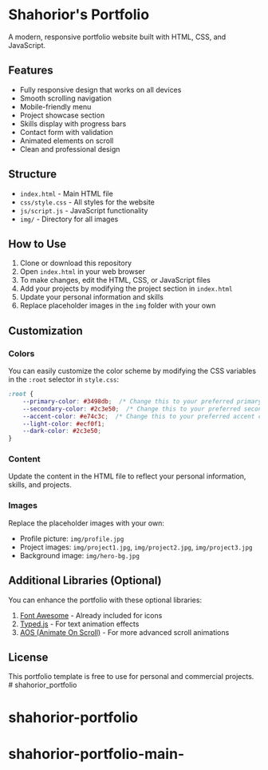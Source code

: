 # Shahorior's Portfolio

A modern, responsive portfolio website built with HTML, CSS, and JavaScript.

## Features

- Fully responsive design that works on all devices
- Smooth scrolling navigation
- Mobile-friendly menu
- Project showcase section
- Skills display with progress bars
- Contact form with validation
- Animated elements on scroll
- Clean and professional design

## Structure

- `index.html` - Main HTML file
- `css/style.css` - All styles for the website
- `js/script.js` - JavaScript functionality
- `img/` - Directory for all images

## How to Use

1. Clone or download this repository
2. Open `index.html` in your web browser
3. To make changes, edit the HTML, CSS, or JavaScript files
4. Add your projects by modifying the project section in `index.html`
5. Update your personal information and skills
6. Replace placeholder images in the `img` folder with your own

## Customization

### Colors

You can easily customize the color scheme by modifying the CSS variables in the `:root` selector in `style.css`:

```css
:root {
    --primary-color: #3498db;  /* Change this to your preferred primary color */
    --secondary-color: #2c3e50;  /* Change this to your preferred secondary color */
    --accent-color: #e74c3c;  /* Change this to your preferred accent color */
    --light-color: #ecf0f1;
    --dark-color: #2c3e50;
}
```

### Content

Update the content in the HTML file to reflect your personal information, skills, and projects.

### Images

Replace the placeholder images with your own:

- Profile picture: `img/profile.jpg`
- Project images: `img/project1.jpg`, `img/project2.jpg`, `img/project3.jpg`
- Background image: `img/hero-bg.jpg`

## Additional Libraries (Optional)

You can enhance the portfolio with these optional libraries:

1. [Font Awesome](https://fontawesome.com/) - Already included for icons
2. [Typed.js](https://github.com/mattboldt/typed.js/) - For text animation effects
3. [AOS (Animate On Scroll)](https://michalsnik.github.io/aos/) - For more advanced scroll animations

## License

This portfolio template is free to use for personal and commercial projects. # shahorior_portfolio
# shahorior-portfolio
# shahorior-portfolio-main-

